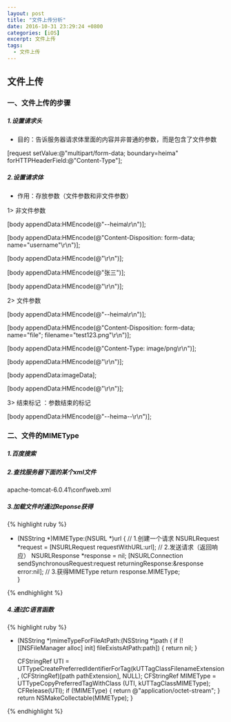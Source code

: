 ```yaml
---
layout: post
title: "文件上传分析"
date: 2016-10-31 23:29:24 +0800
categories: [iOS]
excerpt: 文件上传
tags:
  - 文件上传
---
```


## 文件上传

### 一、文件上传的步骤

##### 1.设置请求头

* 目的：告诉服务器请求体里面的内容并非普通的参数，而是包含了文件参数



[request setValue:@"multipart/form-data; boundary=heima" forHTTPHeaderField:@"Content-Type"];

##### 2.设置请求体

* 作用：存放参数（文件参数和非文件参数）



1> 非文件参数

[body appendData:HMEncode(@"--heima\r\n")];

[body appendData:HMEncode(@"Content-Disposition: form-data; name=\"username\"\r\n")];


[body appendData:HMEncode(@"\r\n")];

[body appendData:HMEncode(@"张三")];

[body appendData:HMEncode(@"\r\n")];


2> 文件参数

[body appendData:HMEncode(@"--heima\r\n")];

[body appendData:HMEncode(@"Content-Disposition: form-data; name=\"file\"; filename=\"test123.png\"\r\n")];

[body appendData:HMEncode(@"Content-Type: image/png\r\n")];


[body appendData:HMEncode(@"\r\n")];

[body appendData:imageData];

[body appendData:HMEncode(@"\r\n")];

3> 结束标记 ：参数结束的标记

[body appendData:HMEncode(@"--heima--\r\n")];

### 二、文件的MIMEType

##### 1.百度搜索

##### 2.查找服务器下面的某个xml文件

apache-tomcat-6.0.41\conf\web.xml

##### 3.加载文件时通过Reponse获得

{% highlight ruby %}

- (NSString *)MIMEType:(NSURL *)url
{
    // 1.创建一个请求
    NSURLRequest *request = [NSURLRequest requestWithURL:url];
    // 2.发送请求（返回响应）
    NSURLResponse *response = nil;
    [NSURLConnection sendSynchronousRequest:request returningResponse:&response error:nil];
    // 3.获得MIMEType
    return response.MIMEType;    
}

{% endhighlight %}


##### 4.通过C语言函数

{% highlight ruby %}

+ (NSString *)mimeTypeForFileAtPath:(NSString *)path
{
	if (![[NSFileManager alloc] init] fileExistsAtPath:path]) {
		return nil;
	}
    
	CFStringRef UTI = UTTypeCreatePreferredIdentifierForTag(kUTTagClassFilenameExtension, (CFStringRef)[path pathExtension], NULL);
    CFStringRef MIMEType = UTTypeCopyPreferredTagWithClass (UTI, kUTTagClassMIMEType);
    CFRelease(UTI);
	if (!MIMEType) {
		return @"application/octet-stream";
	}
    return NSMakeCollectable(MIMEType);
}

{% endhighlight %}

